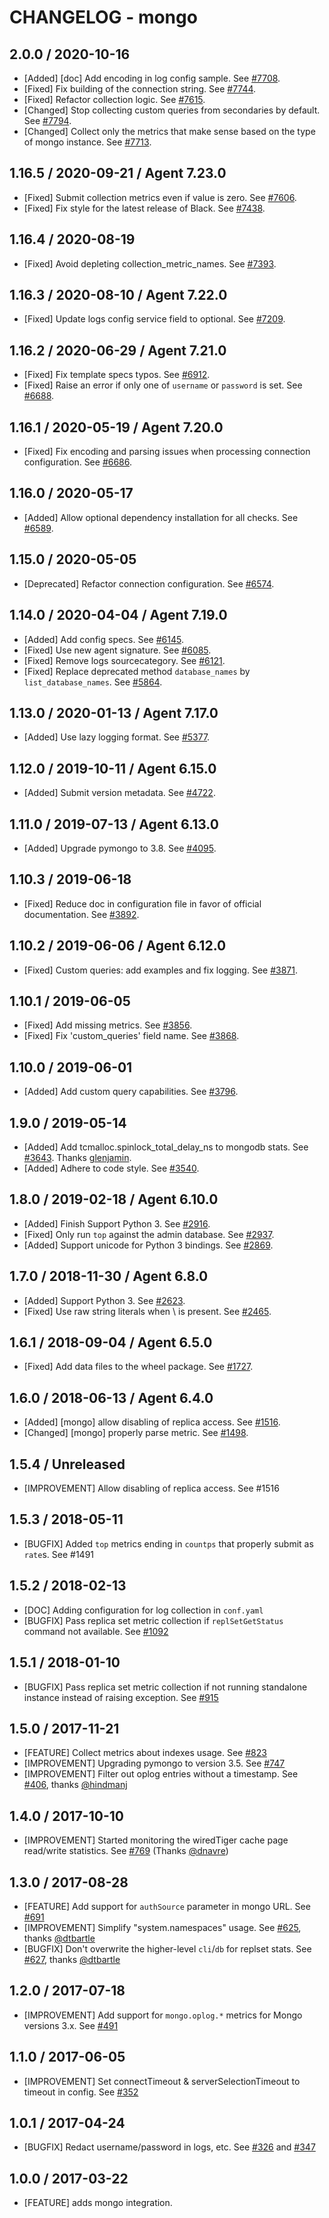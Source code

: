 # CHANGELOG - mongo

## 2.0.0 / 2020-10-16

* [Added] [doc] Add encoding in log config sample. See [#7708](https://github.com/DataDog/integrations-core/pull/7708).
* [Fixed] Fix building of the connection string. See [#7744](https://github.com/DataDog/integrations-core/pull/7744).
* [Fixed] Refactor collection logic. See [#7615](https://github.com/DataDog/integrations-core/pull/7615).
* [Changed] Stop collecting custom queries from secondaries by default. See [#7794](https://github.com/DataDog/integrations-core/pull/7794).
* [Changed] Collect only the metrics that make sense based on the type of mongo instance. See [#7713](https://github.com/DataDog/integrations-core/pull/7713).

## 1.16.5 / 2020-09-21 / Agent 7.23.0

* [Fixed] Submit collection metrics even if value is zero. See [#7606](https://github.com/DataDog/integrations-core/pull/7606).
* [Fixed] Fix style for the latest release of Black. See [#7438](https://github.com/DataDog/integrations-core/pull/7438).

## 1.16.4 / 2020-08-19

* [Fixed] Avoid depleting collection_metric_names. See [#7393](https://github.com/DataDog/integrations-core/pull/7393).

## 1.16.3 / 2020-08-10 / Agent 7.22.0

* [Fixed] Update logs config service field to optional. See [#7209](https://github.com/DataDog/integrations-core/pull/7209).

## 1.16.2 / 2020-06-29 / Agent 7.21.0

* [Fixed] Fix template specs typos. See [#6912](https://github.com/DataDog/integrations-core/pull/6912).
* [Fixed] Raise an error if only one of `username` or `password` is set. See [#6688](https://github.com/DataDog/integrations-core/pull/6688).

## 1.16.1 / 2020-05-19 / Agent 7.20.0

* [Fixed] Fix encoding and parsing issues when processing connection configuration. See [#6686](https://github.com/DataDog/integrations-core/pull/6686).

## 1.16.0 / 2020-05-17

* [Added] Allow optional dependency installation for all checks. See [#6589](https://github.com/DataDog/integrations-core/pull/6589).

## 1.15.0 / 2020-05-05

* [Deprecated] Refactor connection configuration. See [#6574](https://github.com/DataDog/integrations-core/pull/6574).

## 1.14.0 / 2020-04-04 / Agent 7.19.0

* [Added] Add config specs. See [#6145](https://github.com/DataDog/integrations-core/pull/6145).
* [Fixed] Use new agent signature. See [#6085](https://github.com/DataDog/integrations-core/pull/6085).
* [Fixed] Remove logs sourcecategory. See [#6121](https://github.com/DataDog/integrations-core/pull/6121).
* [Fixed] Replace deprecated method `database_names` by `list_database_names`. See [#5864](https://github.com/DataDog/integrations-core/pull/5864).

## 1.13.0 / 2020-01-13 / Agent 7.17.0

* [Added] Use lazy logging format. See [#5377](https://github.com/DataDog/integrations-core/pull/5377).

## 1.12.0 / 2019-10-11 / Agent 6.15.0

* [Added] Submit version metadata. See [#4722](https://github.com/DataDog/integrations-core/pull/4722).

## 1.11.0 / 2019-07-13 / Agent 6.13.0

* [Added] Upgrade pymongo to 3.8. See [#4095](https://github.com/DataDog/integrations-core/pull/4095).

## 1.10.3 / 2019-06-18

* [Fixed] Reduce doc in configuration file in favor of official documentation. See [#3892](https://github.com/DataDog/integrations-core/pull/3892).

## 1.10.2 / 2019-06-06 / Agent 6.12.0

* [Fixed] Custom queries: add examples and fix logging. See [#3871](https://github.com/DataDog/integrations-core/pull/3871).

## 1.10.1 / 2019-06-05

* [Fixed] Add missing metrics. See [#3856](https://github.com/DataDog/integrations-core/pull/3856).
* [Fixed] Fix 'custom_queries' field name. See [#3868](https://github.com/DataDog/integrations-core/pull/3868).

## 1.10.0 / 2019-06-01

* [Added] Add custom query capabilities. See [#3796](https://github.com/DataDog/integrations-core/pull/3796).

## 1.9.0 / 2019-05-14

* [Added] Add tcmalloc.spinlock_total_delay_ns to mongodb stats. See [#3643](https://github.com/DataDog/integrations-core/pull/3643). Thanks [glenjamin](https://github.com/glenjamin).
* [Added] Adhere to code style. See [#3540](https://github.com/DataDog/integrations-core/pull/3540).

## 1.8.0 / 2019-02-18 / Agent 6.10.0

* [Added] Finish Support Python 3. See [#2916](https://github.com/DataDog/integrations-core/pull/2916).
* [Fixed] Only run `top` against the admin database. See [#2937](https://github.com/DataDog/integrations-core/pull/2937).
* [Added] Support unicode for Python 3 bindings. See [#2869](https://github.com/DataDog/integrations-core/pull/2869).

## 1.7.0 / 2018-11-30 / Agent 6.8.0

* [Added] Support Python 3. See [#2623][1].
* [Fixed] Use raw string literals when \ is present. See [#2465][2].

## 1.6.1 / 2018-09-04 / Agent 6.5.0

* [Fixed] Add data files to the wheel package. See [#1727][3].

## 1.6.0 / 2018-06-13 / Agent 6.4.0

* [Added] [mongo] allow disabling of replica access. See [#1516][4].
* [Changed] [mongo] properly parse metric. See [#1498][5].

## 1.5.4 / Unreleased

* [IMPROVEMENT] Allow disabling of replica access. See #1516

## 1.5.3 / 2018-05-11

* [BUGFIX] Added `top` metrics ending in `countps` that properly submit as `rate`s. See #1491

## 1.5.2 / 2018-02-13

* [DOC] Adding configuration for log collection in `conf.yaml`
* [BUGFIX] Pass replica set metric collection if `replSetGetStatus` command not available. See [#1092][6]

## 1.5.1 / 2018-01-10

* [BUGFIX] Pass replica set metric collection if not running standalone instance instead of raising exception. See [#915][7]

## 1.5.0 / 2017-11-21

* [FEATURE] Collect metrics about indexes usage. See [#823][8]
* [IMPROVEMENT] Upgrading pymongo to version 3.5. See [#747][9]
* [IMPROVEMENT] Filter out oplog entries without a timestamp. See [#406][10], thanks [@hindmanj][11]

## 1.4.0 / 2017-10-10

* [IMPROVEMENT] Started monitoring the wiredTiger cache page read/write statistics. See [#769][12] (Thanks [@dnavre][13])

## 1.3.0 / 2017-08-28

* [FEATURE] Add support for `authSource` parameter in mongo URL. See [#691][14]
* [IMPROVEMENT] Simplify "system.namespaces" usage. See [#625][15], thanks [@dtbartle][16]
* [BUGFIX] Don't overwrite the higher-level `cli`/`db` for replset stats. See [#627][17], thanks [@dtbartle][16]

## 1.2.0 / 2017-07-18

* [IMPROVEMENT] Add support for `mongo.oplog.*` metrics for Mongo versions  3.x. See [#491][18]

## 1.1.0 / 2017-06-05

* [IMPROVEMENT] Set connectTimeout & serverSelectionTimeout to timeout in config. See [#352][19]

## 1.0.1 / 2017-04-24

* [BUGFIX] Redact username/password in logs, etc. See [#326][20] and [#347][21]

## 1.0.0 / 2017-03-22

* [FEATURE] adds mongo integration.

<!--- The following link definition list is generated by PimpMyChangelog --->
[1]: https://github.com/DataDog/integrations-core/pull/2623
[2]: https://github.com/DataDog/integrations-core/pull/2465
[3]: https://github.com/DataDog/integrations-core/pull/1727
[4]: https://github.com/DataDog/integrations-core/pull/1516
[5]: https://github.com/DataDog/integrations-core/pull/1498
[6]: https://github.com/DataDog/integrations-core/issues/1092
[7]: https://github.com/DataDog/integrations-core/issues/915
[8]: https://github.com/DataDog/integrations-core/issues/823
[9]: https://github.com/DataDog/integrations-core/issues/747
[10]: https://github.com/DataDog/integrations-core/issues/406
[11]: https://github.com/hindmanj
[12]: https://github.com/DataDog/integrations-core/issues/769
[13]: https://github.com/dnavre
[14]: https://github.com/DataDog/integrations-core/issues/691
[15]: https://github.com/DataDog/integrations-core/issues/625
[16]: https://github.com/dtbartle
[17]: https://github.com/DataDog/integrations-core/issues/627
[18]: https://github.com/DataDog/integrations-core/issues/491
[19]: https://github.com/DataDog/integrations-core/issues/352
[20]: https://github.com/DataDog/integrations-core/issues/326
[21]: https://github.com/DataDog/integrations-core/issues/347
